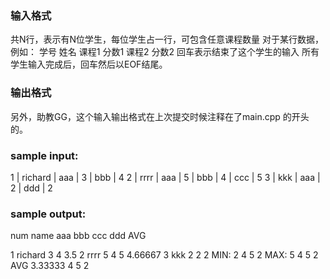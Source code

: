### 输入格式
共N行，表示有N位学生，每位学生占一行，可包含任意课程数量
对于某行数据，例如：
学号 姓名 课程1 分数1 课程2 分数2
回车表示结束了这个学生的输入
所有学生输入完成后，回车然后以EOF结尾。

### 输出格式

另外，助教GG，这个输入输出格式在上次提交时候注释在了main.cpp 的开头的。

### sample input:

1 | richard | aaa | 3 | bbb | 4
2 | rrrr | aaa | 5 | bbb | 4 | ccc | 5
3 | kkk | aaa | 2 | ddd | 2

### sample output:
num name    aaa     bbb     ccc     ddd     AVG

 1   richard 3       4                       3.5
 2   rrrr    5       4       5               4.66667
 3   kkk     2                       2       2
    MIN:    2       4       5       2
    MAX:    5       4       5       2
    AVG     3.33333 4       5       2
